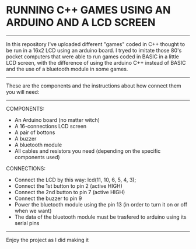 # RUNNING C++ GAMES USING AN ARDUINO AND A LCD SCREEN

______________________________________________________________________________________________________________________________________________________________________

In this repository I've uploaded different "games" coded in C++ thought to be run in a 16x2 LCD using an arduino board. I tryed to imitate those 80's pocket computers that were able to run games coded in BASIC in a little LCD screen, with the difference of using the arduino C++ instead of BASIC and the use of a bluetooth module in some games.
______________________________________________________________________________________________________________________________________________________________________


These are the components and the instructions about how connect them you will need:
___________________________________________________________________________________

COMPONENTS:

- An Arduino board (no matter witch)
- A 16-connections LCD screen
- A pair of bottons
- A buzzer
- A bluetooth module
- All cables and resistors you need (depending on the specific components used)



CONNECTIONS:

- Connect the LCD by this way: lcd(11, 10, 6, 5, 4, 3);
- Connect the 1st button to pin 2 (active HIGH)
- Connect the 2nd button to pin 7 (active HIGH)
- Connect the buzzer to pin 9
- Power the bluetooth module using the pin 13 (in order to turn it on or off when we want)
- The data of the bluetooth module must be trasfered to arduino using its serial pins

______________________________________________________________________________________________________________________________________________________________________

Enjoy the project as I did making it

